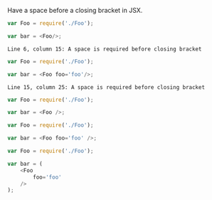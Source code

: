 Have a space before a closing bracket in JSX.

```js
var Foo = require('./Foo');

var bar = <Foo/>;
```
```output
Line 6, column 15: A space is required before closing bracket
```

```js
var Foo = require('./Foo');

var bar = <Foo foo='foo'/>;
```
```output
Line 15, column 25: A space is required before closing bracket
```

```js
var Foo = require('./Foo');

var bar = <Foo />;
```

```js
var Foo = require('./Foo');

var bar = <Foo foo='foo' />;
```

```js
var Foo = require('./Foo');

var bar = (
    <Foo
        foo='foo'
    />
);
```
